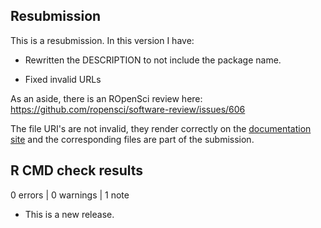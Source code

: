 ## Resubmission
This is a resubmission. In this version I have:

* Rewritten the DESCRIPTION to not include the package name.

* Fixed invalid URLs

As an aside, there is an ROpenSci review here: https://github.com/ropensci/software-review/issues/606

The file URI's are not invalid, they render correctly on the [documentation
site](https://docs.ropensci.org/fastMatMR/) and the corresponding files are part
of the submission.

## R CMD check results

0 errors | 0 warnings | 1 note

* This is a new release.
